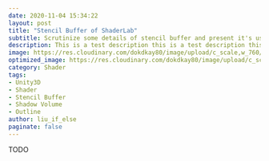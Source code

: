 ```yaml
---
date: 2020-11-04 15:34:22
layout: post
title: "Stencil Buffer of ShaderLab"
subtitle: Scrutinize some details of stencil buffer and present it's usages including outlining, polygons rendering, mirror effect and shadow volume. 
description: This is a test description this is a test description this is a test description this is a test description this is a test description this is a test description.
image: https://res.cloudinary.com/dokdkay80/image/upload/c_scale,w_760/v1604503676/StencilBuffer/p1_fddhcm.png
optimized_image: https://res.cloudinary.com/dokdkay80/image/upload/c_scale,w_380/v1604503676/StencilBuffer/p1_fddhcm.png
category: Shader
tags:
- Unity3D
- Shader
- Stencil Buffer
- Shadow Volume
- Outline
author: liu_if_else
paginate: false
---
```

TODO
